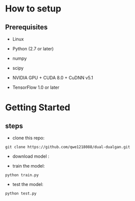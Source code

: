 # How to setup

## Prerequisites

* Linux

* Python (2.7 or later)

* numpy

* scipy

* NVIDIA GPU + CUDA 8.0 + CuDNN v5.1

* TensorFlow 1.0 or later

# Getting Started
## steps
* clone this repo:

```
git clone https://github.com/qwe1218088/dual-dualgan.git

```

* download  model :

* train the model:

```
python train.py

```

* test the model:

```
python test.py
```


